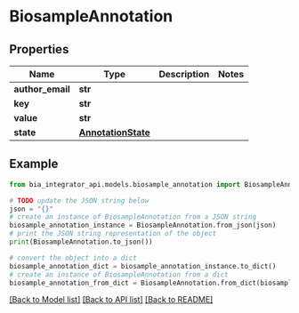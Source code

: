 # BiosampleAnnotation


## Properties

Name | Type | Description | Notes
------------ | ------------- | ------------- | -------------
**author_email** | **str** |  | 
**key** | **str** |  | 
**value** | **str** |  | 
**state** | [**AnnotationState**](AnnotationState.md) |  | 

## Example

```python
from bia_integrator_api.models.biosample_annotation import BiosampleAnnotation

# TODO update the JSON string below
json = "{}"
# create an instance of BiosampleAnnotation from a JSON string
biosample_annotation_instance = BiosampleAnnotation.from_json(json)
# print the JSON string representation of the object
print(BiosampleAnnotation.to_json())

# convert the object into a dict
biosample_annotation_dict = biosample_annotation_instance.to_dict()
# create an instance of BiosampleAnnotation from a dict
biosample_annotation_from_dict = BiosampleAnnotation.from_dict(biosample_annotation_dict)
```
[[Back to Model list]](../README.md#documentation-for-models) [[Back to API list]](../README.md#documentation-for-api-endpoints) [[Back to README]](../README.md)


